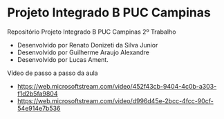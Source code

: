 # Projeto Integrado B PUC Campinas
Repositório Projeto Integrado B PUC Campinas 2º Trabalho

- Desenvolvido por Renato Donizeti da Silva Junior
- Desenvolvido por Guilherme Araujo Alexandre
- Desenvolvido por Lucas Ament.

Vídeo de passo a passo da aula
- https://web.microsoftstream.com/video/452f43cb-9404-4c0b-a303-f1d2b5fa9804
- https://web.microsoftstream.com/video/d996d45e-2bcc-4fcc-90cf-54e914e7b536
